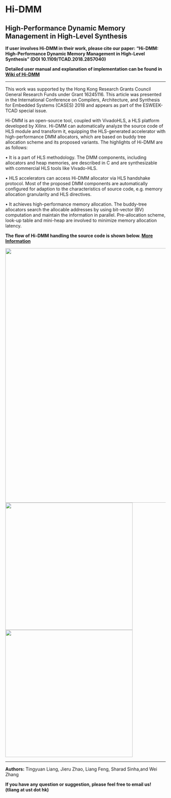# Hi-DMM
## High-Performance Dynamic Memory Management in High-Level Synthesis

**If user involves Hi-DMM in their work, please cite our paper: “Hi-DMM: High-Performance Dynamic Memory Management in High-Level Synthesis” (DOI 10.1109/TCAD.2018.2857040)**

**Detailed user manual and explanation of implementation can be found in [Wiki of Hi-DMM](https://github.com/zslwyuan/Hi-DMM/wiki)**


***


This work was supported by the Hong Kong Research Grants Council General Research Funds under Grant 16245116. This article was presented in the International Conference on Compilers, Architecture, and Synthesis for Embedded Systems (CASES) 2018 and appears as part of the ESWEEK-TCAD special issue.

Hi-DMM is an open-source tool, coupled with VivadoHLS, a HLS platform developed by Xilinx. Hi-DMM can automatically analyze the source code of HLS module and transform it, equipping the HLS-generated accelerator with high-performance DMM allocators, which are based on buddy tree allocation scheme and its proposed variants. The highlights of Hi-DMM are as follows:

• It is a part of HLS methodology. The DMM components, including allocators and heap memories, are described in C and are synthesizable with commercial HLS tools like Vivado-HLS.
    
• HLS accelerators can access Hi-DMM allocator via HLS handshake protocol. Most of the proposed DMM components are automatically configured for adaption to the characteristics of source code, e.g. memory allocation granularity and HLS directives.
    
• It achieves high-performance memory allocation. The buddy-tree allocators search the allocable addresses by using bit-vector (BV) computation and maintain the information in parallel. Pre-allocation scheme, look-up table and mini-heap are involved to minimize memory allocation latency.
    
**The flow of Hi-DMM handling the source code is shown below. [More Information](https://github.com/zslwyuan/Hi-DMM/wiki)**

<img src="https://github.com/zslwyuan/Hi-DMM/blob/master/Images/compilation.png" width="800"> <img src="https://github.com/zslwyuan/Hi-DMM/blob/master/Images/original.png" width="400"> <img src="https://github.com/zslwyuan/Hi-DMM/blob/master/Images/post_HiDMM.png" width="400">


***


**Authors:**
Tingyuan Liang, Jieru Zhao, Liang Feng, 
Sharad Sinha,and Wei Zhang

**If you have any question or suggestion, please feel free to email us! (tliang at ust dot hk)**
